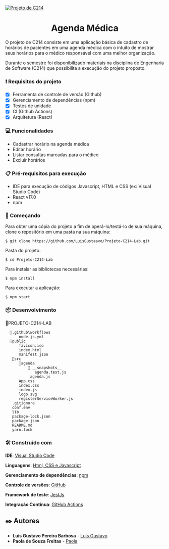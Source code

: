 [![Projeto de C214](https://github.com/LuisGustaavo/Projeto-C214-Lab/actions/workflows/node.js.yml/badge.svg)](https://github.com/LuisGustaavo/Projeto-C214-Lab/actions/workflows/node.js.yml)
<h1 align = "center">Agenda Médica</h1>

<p>O projeto de C214 consiste em uma aplicação básica de cadastro de horários de pacientes em uma agenda médica com o intuito de mostrar seus horários para o médico responsável com uma melhor organização.</p>

<p>Durante o semestre foi disponibilizado materiais na disciplina de Engenharia de Software (C214) que possibilita a execução do projeto proposto. </p>

### ❗ Requisitos do projeto

- [x] Ferramenta de controle de versão (Github) 
- [x] Gerenciamento de dependências (npm)
- [x] Testes de unidade 
- [x] CI (Github Actions)
- [x] Arquitetura (React)

### 💻 Funcionalidades
- Cadastrar horário na agenda médica
- Editar horário
- Listar consultas marcadas para o médico
- Excluir horários

### 📋 Pré-requisitos para execução
- IDE para execução de códigos Javascript, HTML e CSS (ex: Visual Studio Code)
- React v17.0
- npm 

### 🚀 Começando
Para obter uma cópia do projeto a fim de operá-lo/testá-lo de sua máquina, clone o repositório em uma pasta na sua máquina:
```
$ git clone https://github.com/LuisGustaavo/Projeto-C214-Lab.git
```

Pasta do projeto:
```
$ cd Projeto-C214-Lab
```

Para instalar as bibliotecas necessárias:
```
$ npm install
```

Para executar a aplicação:
```
$ npm start
```

### 📦 Desenvolvimento

  📂PROJETO-C214-LAB
      
      📂.github\workflows
          node.js.yml    
      📂public
          favicon.ico
          index.html
          manifest.json
       📂src
          📂agenda
              📂 __snapshots__
                 agenda.test.js
               agenda.js
          App.css
          index.css
          index.js
          logo.svg
          registerServiceWorker.js
       .gitignore
       conf.env
       lib
       package-lock.json
       package.json
       README.md
       yarn.lock

### 🛠️ Construído com
**IDE**: [Visual Studio Code](https://code.visualstudio.com/)

**Linguagens**: [Html, CSS e Javascript](https://www.devmedia.com.br/primeiros-passos-no-html5-javascript-e-css3/25647)

**Gerenciamento de dependências**: [npm](https://www.npmjs.com/)

**Controle de versões**: [GitHub](https://github.com/)

**Framework de teste**: [JestJs](https://jestjs.io/pt-BR/)

**Integração Contínua**: [GitHub Actions](https://github.com/features/actions)

## ✒️ Autores

* **Luis Gustavo Pereira Barbosa** - [Luis Gustavo](https://github.com/LuisGustaavo)
* **Paola de Souza Freitas** - [Paola](https://github.com/paola-freitas)
